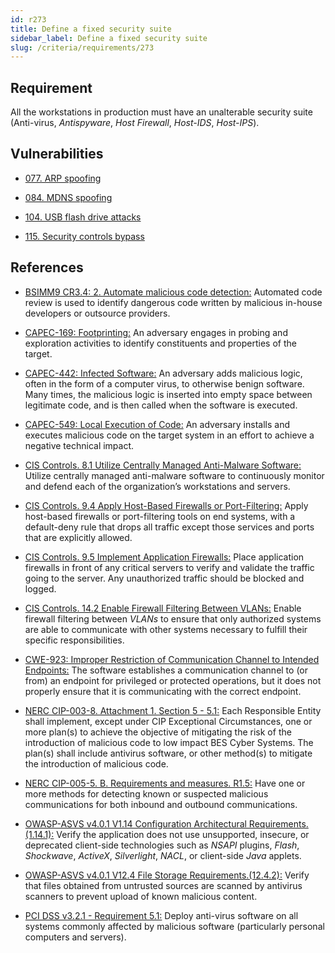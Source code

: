 ```yaml
---
id: r273
title: Define a fixed security suite
sidebar_label: Define a fixed security suite
slug: /criteria/requirements/273
---
```


## Requirement

All the workstations in production
must have an unalterable security suite
(Anti-virus, *Antispyware*, *Host Firewall*, *Host-IDS*, *Host-IPS*).

## Vulnerabilities

- [077. ARP spoofing](/criteria/vulnerabilities/077)

- [084. MDNS spoofing](/criteria/vulnerabilities/084)

- [104. USB flash drive attacks](/criteria/vulnerabilities/104)

- [115. Security controls bypass](/criteria/vulnerabilities/115)

## References

- [BSIMM9 CR3.4: 2. Automate malicious code detection:](https://www.bsimm.com/framework/software-security-development-lifecycle/code-review.html)
Automated code review
is used to identify dangerous code written
by malicious in-house developers
or outsource providers.

- [CAPEC-169: Footprinting:](http://capec.mitre.org/data/definitions/169.html)
An adversary engages in probing
and exploration activities to identify constituents
and properties of the target.

- [CAPEC-442: Infected Software:](http://capec.mitre.org/data/definitions/442.html)
An adversary adds malicious logic,
often in the form of a computer virus,
to otherwise benign software.
Many times,
the malicious logic is inserted into empty space
between legitimate code,
and is then called
when the software is executed.

- [CAPEC-549: Local Execution of Code:](http://capec.mitre.org/data/definitions/549.html)
An adversary installs
and executes malicious code
on the target system in an effort
to achieve a negative technical impact.

- [CIS Controls. 8.1 Utilize Centrally Managed Anti-Malware Software:](https://www.cisecurity.org/controls/)
Utilize centrally managed anti-malware software
to continuously monitor
and defend each of the organization’s workstations
and servers.

- [CIS Controls. 9.4 Apply Host-Based Firewalls or Port-Filtering:](https://www.cisecurity.org/controls/)
Apply host-based firewalls
or port-filtering tools on end systems,
with a default-deny rule that drops all traffic
except those services and ports
that are explicitly allowed.

- [CIS Controls. 9.5 Implement Application Firewalls:](https://www.cisecurity.org/controls/)
Place application firewalls in front of any critical servers
to verify and validate the traffic going to the server.
Any unauthorized traffic should be blocked and logged.

- [CIS Controls. 14.2 Enable Firewall Filtering Between VLANs:](https://www.cisecurity.org/controls/)
Enable firewall filtering between *VLANs*
to ensure that only authorized systems
are able to communicate with other systems necessary
to fulfill their specific responsibilities.

- [CWE-923: Improper Restriction of Communication Channel to Intended Endpoints:](https://cwe.mitre.org/data/definitions/923.html)
The software
establishes a communication channel to (or from) an endpoint
for privileged or protected operations,
but it does not properly ensure
that it is communicating with the correct endpoint.

- [NERC CIP-003-8. Attachment 1. Section 5 - 5.1:](https://www.nerc.com/pa/Stand/Reliability%20Standards/CIP-003-8.pdf)
Each Responsible Entity shall implement,
except under CIP Exceptional Circumstances,
one or more plan(s) to achieve the objective
of mitigating the risk
of the introduction of malicious code
to low impact BES Cyber Systems.
The plan(s) shall include antivirus software,
or other method(s)
to mitigate the introduction of malicious code.

- [NERC CIP-005-5. B. Requirements and measures. R1.5:](https://www.nerc.com/pa/Stand/Reliability%20Standards/CIP-005-5.pdf)
Have one or more methods
for detecting known or suspected malicious communications
for both inbound and outbound communications.

- [OWASP-ASVS v4.0.1 V1.14 Configuration Architectural Requirements.(1.14.1):](https://owasp.org/www-pdf-archive/OWASP_Application_Security_Verification_Standard_4.0-en.pdf)
Verify the application does not use unsupported, insecure,
or deprecated client-side technologies
such as *NSAPI* plugins, *Flash*, *Shockwave*,
*ActiveX*, *Silverlight*, *NACL*,
or client-side *Java* applets.

- [OWASP-ASVS v4.0.1 V12.4 File Storage Requirements.(12.4.2):](https://owasp.org/www-pdf-archive/OWASP_Application_Security_Verification_Standard_4.0-en.pdf)
Verify that files obtained from untrusted sources
are scanned by antivirus scanners
to prevent upload of known malicious content.

- [PCI DSS v3.2.1 - Requirement 5.1:](https://www.pcisecuritystandards.org/documents/PCI_DSS_v3-2-1.pdf)
Deploy anti-virus software
on all systems commonly affected
by malicious software
(particularly personal computers and servers).
